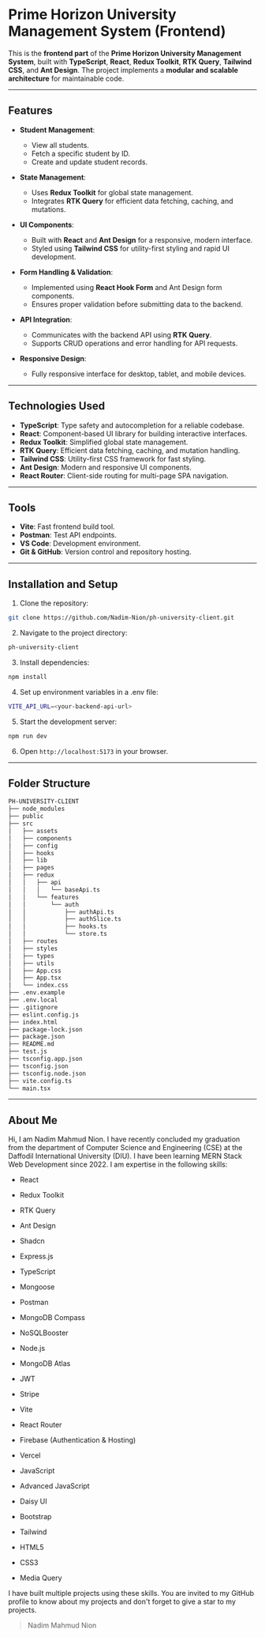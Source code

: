 # Prime Horizon University Management System (Frontend)

This is the **frontend part** of the **Prime Horizon University Management System**, built with **TypeScript**, **React**, **Redux Toolkit**, **RTK Query**, **Tailwind CSS**, and **Ant Design**. The project implements a **modular and scalable architecture** for maintainable code.

---

## Features

- **Student Management**:

  - View all students.
  - Fetch a specific student by ID.
  - Create and update student records.

- **State Management**:

  - Uses **Redux Toolkit** for global state management.
  - Integrates **RTK Query** for efficient data fetching, caching, and mutations.

- **UI Components**:

  - Built with **React** and **Ant Design** for a responsive, modern interface.
  - Styled using **Tailwind CSS** for utility-first styling and rapid UI development.

- **Form Handling & Validation**:

  - Implemented using **React Hook Form** and Ant Design form components.
  - Ensures proper validation before submitting data to the backend.

- **API Integration**:

  - Communicates with the backend API using **RTK Query**.
  - Supports CRUD operations and error handling for API requests.

- **Responsive Design**:
  - Fully responsive interface for desktop, tablet, and mobile devices.

---

## Technologies Used

- **TypeScript**: Type safety and autocompletion for a reliable codebase.
- **React**: Component-based UI library for building interactive interfaces.
- **Redux Toolkit**: Simplified global state management.
- **RTK Query**: Efficient data fetching, caching, and mutation handling.
- **Tailwind CSS**: Utility-first CSS framework for fast styling.
- **Ant Design**: Modern and responsive UI components.
- **React Router**: Client-side routing for multi-page SPA navigation.

---

## Tools

- **Vite**: Fast frontend build tool.
- **Postman**: Test API endpoints.
- **VS Code**: Development environment.
- **Git & GitHub**: Version control and repository hosting.

---

## Installation and Setup

1. Clone the repository:

```bash
git clone https://github.com/Nadim-Nion/ph-university-client.git
```

2. Navigate to the project directory:

```bash
ph-university-client
```

3. Install dependencies:

```bash
npm install
```

4. Set up environment variables in a .env file:

```bash
VITE_API_URL=<your-backend-api-url>
```

5. Start the development server:

```bash
npm run dev
```

6. Open `http://localhost:5173` in your browser.

---

## Folder Structure

```bash
PH-UNIVERSITY-CLIENT
├── node_modules
├── public
├── src
│   ├── assets
│   ├── components
│   ├── config
│   ├── hooks
│   ├── lib
│   ├── pages
│   ├── redux
│   │   ├── api
│   │   │   └── baseApi.ts
│   │   └── features
│   │       └── auth
│   │           ├── authApi.ts
│   │           ├── authSlice.ts
│   │           ├── hooks.ts
│   │           └── store.ts
│   ├── routes
│   ├── styles
│   ├── types
│   ├── utils
│   ├── App.css
│   ├── App.tsx
│   └── index.css
├── .env.example
├── .env.local
├── .gitignore
├── eslint.config.js
├── index.html
├── package-lock.json
├── package.json
├── README.md
├── test.js
├── tsconfig.app.json
├── tsconfig.json
├── tsconfig.node.json
├── vite.config.ts
└── main.tsx
```

---

## About Me

Hi, I am Nadim Mahmud Nion. I have recently concluded my graduation from the department of Computer Science and Engineering (CSE) at the Daffodil International University (DIU). I have been learning MERN Stack Web Development since 2022. I am expertise in the following skills:

- React

- Redux Toolkit

- RTK Query

- Ant Design

- Shadcn

- Express.js

- TypeScript

- Mongoose

- Postman

- MongoDB Compass

- NoSQLBooster

- Node.js

- MongoDB Atlas

- JWT

- Stripe

- Vite

- React Router

- Firebase (Authentication & Hosting)

- Vercel

- JavaScript

- Advanced JavaScript

- Daisy UI

- Bootstrap

- Tailwind

- HTML5

- CSS3

- Media Query

I have built multiple projects using these skills. You are invited to my GitHub profile to know about my projects and don't forget to give a star to my projects.

> Nadim Mahmud Nion
